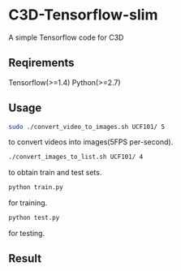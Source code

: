 # C3D-Tensorflow-slim
A simple Tensorflow code for C3D
## Reqirements
Tensorflow(>=1.4)
Python(>=2.7)
## Usage
```Bash
sudo ./convert_video_to_images.sh UCF101/ 5
```
to convert videos into images(5FPS per-second).
```Bash
./convert_images_to_list.sh UCF101/ 4
```
to obtain train and test sets.
```Bash
python train.py
```
for training.
```Bash
python test.py
```
for testing.
## Result
